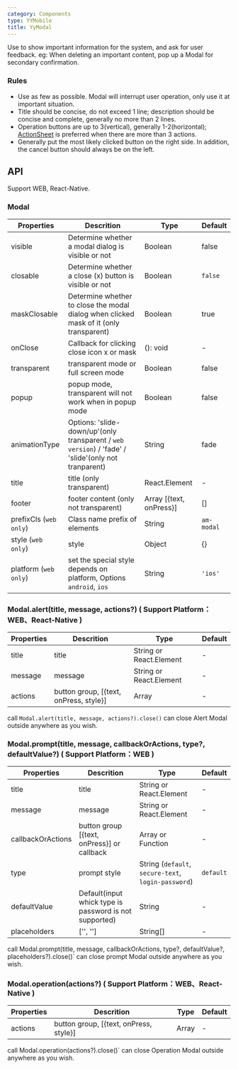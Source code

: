 ```yaml
---
category: Components
type: YYMobile
title: YyModal
---
```


Use to show important information for the system, and ask for user feedback. eg: When deleting an important content, pop up a Modal for secondary confirmation.

### Rules
- Use as few as possible. Modal will interrupt user operation, only use it at important situation.
- Title should be concise, do not exceed 1 line; description should be concise and complete, generally no more than 2 lines.
- Operation buttons are up to 3(vertical), generally 1-2(horizontal); [ActionSheet](/components/action-sheet) is preferred when there are more than 3 actions.
- Generally put the most likely clicked button on the right side. In addition, the cancel button should always be on the left.

## API

Support WEB, React-Native.

### Modal

Properties | Descrition | Type | Default
-----------|------------|------|--------
| visible      | Determine whether a modal dialog is visible or not | Boolean          | false           |
| closable    | Determine whether a close (x) button is visible or not | Boolean    | `false`       |
| maskClosable | Determine whether to close the modal dialog when clicked mask of it (only transparent) | Boolean   | true       |
| onClose      | Callback for clicking close icon x or mask        | (): void   | - |
| transparent | transparent mode or full screen mode       | Boolean   |  false |
| popup | popup mode, transparent will not work when in popup mode | Boolean   |  false |
| animationType | Options: 'slide-down/up'(only transparent / `web version`) / 'fade' / 'slide'(only not tranparent) | String |   fade |
| title       | title (only transparent)         | React.Element    | -           |
| footer     | footer content (only not transparent)       |  Array [{text, onPress}]    | [] |
| prefixCls (`web only`)      | Class name prefix of elements |    String   | `am-modal`      |
| style (`web only`) |  style    | Object | {} |
| platform (`web only`) |  set the special style depends on platform, Options  `android`, `ios` | String | `'ios'`|

### Modal.alert(title, message, actions?) ( Support Platform：WEB、React-Native )

Properties | Descrition | Type | Default
-----------|------------|------|--------
| title        | title                      | String or React.Element   | -            |
| message      | message                  | String or React.Element    | -    |
| actions         | button group, [{text, onPress, style}]       | Array | -            |

call `Modal.alert(title, message, actions?).close()`  can close Alert Modal outside anywhere as you wish.

### Modal.prompt(title, message, callbackOrActions, type?, defaultValue?) ( Support Platform：WEB )

Properties | Descrition | Type | Default
-----------|------------|------|--------
| title        | title                      | String or React.Element   | -            |
| message      | message                  | String or React.Element                    | -    |
| callbackOrActions  | button group [{text, onPress}] or callback      | Array or Function | -            |
| type       | prompt style   | String (`default`, `secure-text`, `login-password`)|  `default`  |
| defaultValue       | Default(input whick type is password is not supported)   | String |   -  |
| placeholders       | ['', '']  | String[] |   -  |

call Modal.prompt(title, message, callbackOrActions, type?, defaultValue?, placeholders?).close()` can close prompt Modal outside anywhere as you wish.

### Modal.operation(actions?) ( Support Platform：WEB、React-Native )

Properties | Descrition | Type | Default
-----------|------------|------|--------
| actions         | button group, [{text, onPress, style}]       | Array | -            |

call Modal.operation(actions?).close()` can close Operation Modal outside anywhere as you wish.
